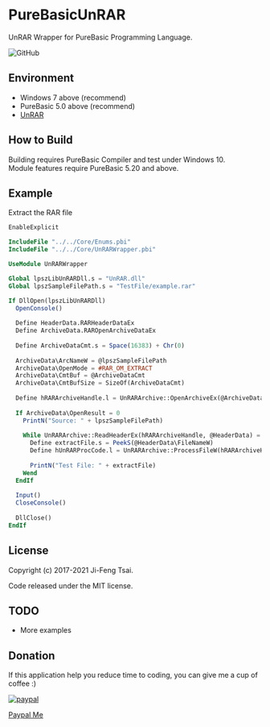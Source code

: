 # PureBasicUnRAR

UnRAR Wrapper for PureBasic Programming Language.

![GitHub](https://img.shields.io/github/license/jiowcl/PureBasicUnRAR.svg)

## Environment

- Windows 7 above (recommend)
- PureBasic 5.0 above (recommend)
- [UnRAR](https://www.rarlab.com/rar_add.htm)

## How to Build

Building requires PureBasic Compiler and test under Windows 10.  
Module features require PureBasic 5.20 and above.

## Example

Extract the RAR file

```purebasic
EnableExplicit

IncludeFile "../../Core/Enums.pbi"
IncludeFile "../../Core/UnRARWrapper.pbi"

UseModule UnRARWrapper

Global lpszLibUnRARDll.s = "UnRAR.dll"
Global lpszSampleFilePath.s = "TestFile/example.rar"

If DllOpen(lpszLibUnRARDll)
  OpenConsole()
  
  Define HeaderData.RARHeaderDataEx
  Define ArchiveData.RAROpenArchiveDataEx
  
  Define ArchiveDataCmt.s = Space(16383) + Chr(0)
  
  ArchiveData\ArcNameW = @lpszSampleFilePath
  ArchiveData\OpenMode = #RAR_OM_EXTRACT
  ArchiveData\CmtBuf = @ArchiveDataCmt
  ArchiveData\CmtBufSize = SizeOf(ArchiveDataCmt)
  
  Define hRARArchiveHandle.l = UnRARArchive::OpenArchiveEx(@ArchiveData)
   
  If ArchiveData\OpenResult = 0
    PrintN("Source: " + lpszSampleFilePath)
    
    While UnRARArchive::ReadHeaderEx(hRARArchiveHandle, @HeaderData) = 0
      Define extractFile.s = PeekS(@HeaderData\FileNameW) 
      Define hUnRARProcCode.l = UnRARArchive::ProcessFileW(hRARArchiveHandle, #RAR_TEST, "", "")
      
      PrintN("Test File: " + extractFile)
    Wend
  EndIf
  
  Input()
  CloseConsole()
  
  DllClose()  
EndIf
```

## License

Copyright (c) 2017-2021 Ji-Feng Tsai.  

Code released under the MIT license.

## TODO

- More examples

## Donation

If this application help you reduce time to coding, you can give me a cup of coffee :)

[![paypal](https://www.paypalobjects.com/en_US/TW/i/btn/btn_donateCC_LG.gif)](https://www.paypal.com/cgi-bin/webscr?cmd=_s-xclick&hosted_button_id=3RNMD6Q3B495N&source=url)

[Paypal Me](https://paypal.me/jiowcl?locale.x=zh_TW)
